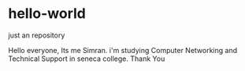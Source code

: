 # hello-world
just an repository

Hello everyone,
Its me Simran. i'm studying Computer Networking and Technical Support in seneca college.
Thank You
